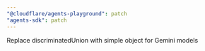 ```yaml
---
"@cloudflare/agents-playground": patch
"agents-sdk": patch
---
```


Replace discriminatedUnion with simple object for Gemini models
